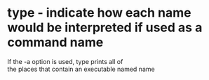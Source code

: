 # type - indicate how each name would be interpreted if used as a command name  

 If the -a option is used, type prints all of   
 the places that contain an executable named name  
